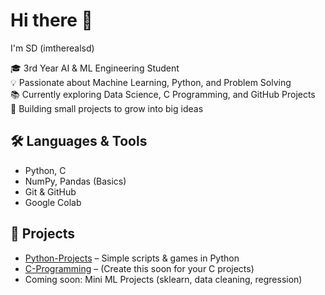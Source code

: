 # Hi there 👋 
I'm SD (imtherealsd)

🎓 3rd Year AI & ML Engineering Student  
💡 Passionate about Machine Learning, Python, and Problem Solving  
📚 Currently exploring Data Science, C Programming, and GitHub Projects  
🌱 Building small projects to grow into big ideas

## 🛠️ Languages & Tools
- Python, C
- NumPy, Pandas (Basics)
- Git & GitHub
- Google Colab

## 🚀 Projects
- [Python-Projects](https://github.com/imtherealsd/Python-Projects) – Simple scripts & games in Python  
- [C-Programming](#) – (Create this soon for your C projects)  
- Coming soon: Mini ML Projects (sklearn, data cleaning, regression)

